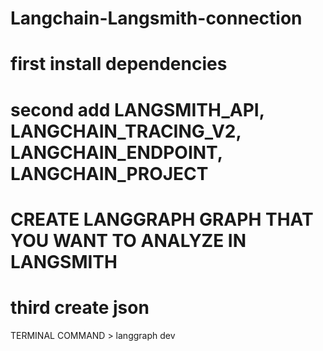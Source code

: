 # Langchain-Langsmith-connection

# first install dependencies
# second add LANGSMITH_API, LANGCHAIN_TRACING_V2, LANGCHAIN_ENDPOINT, LANGCHAIN_PROJECT
# CREATE LANGGRAPH GRAPH THAT YOU WANT TO ANALYZE IN LANGSMITH
# third create json


TERMINAL COMMAND > langgraph dev
